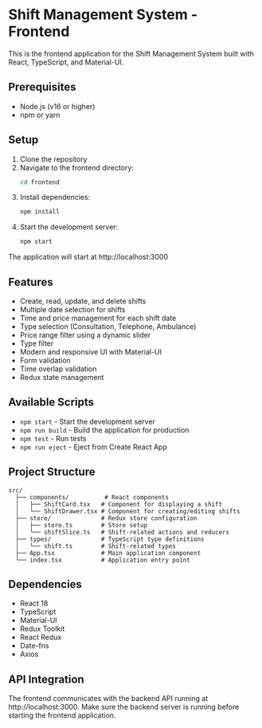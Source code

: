 # Shift Management System - Frontend

This is the frontend application for the Shift Management System built with React, TypeScript, and Material-UI.

## Prerequisites

- Node.js (v16 or higher)
- npm or yarn

## Setup

1. Clone the repository
2. Navigate to the frontend directory:
   ```bash
   cd frontend
   ```
3. Install dependencies:
   ```bash
   npm install
   ```
4. Start the development server:
   ```bash
   npm start
   ```

The application will start at http://localhost:3000

## Features

- Create, read, update, and delete shifts
- Multiple date selection for shifts
- Time and price management for each shift date
- Type selection (Consultation, Telephone, Ambulance)
- Price range filter using a dynamic slider
- Type filter
- Modern and responsive UI with Material-UI
- Form validation
- Time overlap validation
- Redux state management

## Available Scripts

- `npm start` - Start the development server
- `npm run build` - Build the application for production
- `npm test` - Run tests
- `npm run eject` - Eject from Create React App

## Project Structure

```
src/
  ├── components/          # React components
  │   ├── ShiftCard.tsx   # Component for displaying a shift
  │   └── ShiftDrawer.tsx # Component for creating/editing shifts
  ├── store/              # Redux store configuration
  │   ├── store.ts        # Store setup
  │   └── shiftSlice.ts   # Shift-related actions and reducers
  ├── types/              # TypeScript type definitions
  │   └── shift.ts        # Shift-related types
  ├── App.tsx             # Main application component
  └── index.tsx           # Application entry point
```

## Dependencies

- React 18
- TypeScript
- Material-UI
- Redux Toolkit
- React Redux
- Date-fns
- Axios

## API Integration

The frontend communicates with the backend API running at http://localhost:3000. Make sure the backend server is running before starting the frontend application. 